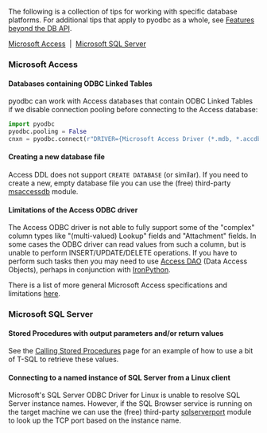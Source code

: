 The following is a collection of tips for working with specific database platforms. For additional tips that apply to pyodbc as a whole, see [Features beyond the DB API](https://github.com/mkleehammer/pyodbc/wiki/Features-beyond-the-DB-API).

[Microsoft Access](#microsoft-access)&nbsp;&nbsp;|&nbsp;&nbsp;[Microsoft SQL Server](#microsoft-sql-server)

### Microsoft Access

#### Databases containing ODBC Linked Tables

pyodbc can work with Access databases that contain ODBC Linked Tables if we disable connection pooling before connecting to the Access database:

```python
import pyodbc
pyodbc.pooling = False
cnxn = pyodbc.connect(r"DRIVER={Microsoft Access Driver (*.mdb, *.accdb)};DBQ= ... ")
```

#### Creating a new database file

Access DDL does not support `CREATE DATABASE` (or similar). If you need to create a new, empty database file you can use the (free) third-party [msaccessdb](https://github.com/gordthompson/msaccessdb) module.

#### Limitations of the Access ODBC driver

The Access ODBC driver is not able to fully support some of the "complex" column types like "(multi-valued) Lookup" fields and "Attachment" fields. In some cases the ODBC driver can read values from such a column, but is unable to perform INSERT/UPDATE/DELETE operations. If you have to perform such tasks then you may need to use [Access DAO](https://msdn.microsoft.com/en-us/library/office/dn124645.aspx) (Data Access Objects), perhaps in conjunction with [IronPython](https://github.com/IronLanguages/main/releases).

There is a list of more general Microsoft Access specifications and limitations [here](http://office.microsoft.com/en-ca/access-help/access-2010-specifications-HA010341462.aspx).

### Microsoft SQL Server

#### Stored Procedures with output parameters and/or return values

See the [Calling Stored Procedures](https://github.com/mkleehammer/pyodbc/wiki/Calling-Stored-Procedures) page for an example of how to use a bit of T-SQL to retrieve these values.

#### Connecting to a named instance of SQL Server from a Linux client

Microsoft's SQL Server ODBC Driver for Linux is unable to resolve SQL Server instance names. However, if the SQL Browser service is running on the target machine we can use the (free) third-party [sqlserverport](https://github.com/gordthompson/sqlserverport) module to look up the TCP port based on the instance name.